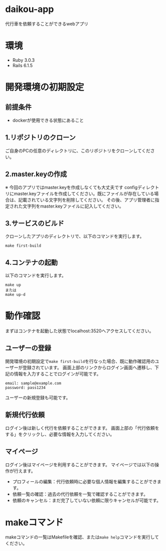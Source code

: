 # daikou-app
代行車を依頼することができるwebアプリ

# 環境
- Ruby 3.0.3
- Rails 6.1.5

# 開発環境の初期設定
## 前提条件
- dockerが使用できる状態にあること

## 1.リポジトリのクローン
ご自身のPCの任意のディレクトリに、このリポジトリをクローンしてください。

## 2.master.keyの作成
※ 今回のアプリではmaster.keyを作成しなくても大丈夫です
configディレクトリにmaster.keyファイルを作成してください。既にファイルが存在している場合は、記載されている文字列を削除してください。
その後、アプリ管理者に指定された文字列をmaster.keyファイルに記入してください。

## 3.サービスのビルド
クローンしたアプリのディレクトリで、以下のコマンドを実行します。
```
make first-build
```

## 4.コンテナの起動
以下のコマンドを実行します。
```
make up
または
make up-d
```

# 動作確認
まずはコンテナを起動した状態でlocalhost:3520へアクセスしてください。
## ユーザーの登録
開発環境の初期設定で`make first-build`を行なった場合、既に動作確認用のユーザーが登録されています。
画面上部のリンクからログイン画面へ遷移し、下記の情報を入力することでログインが可能です。
```
email: sample@example.com
password: pass1234
```
ユーザーの新規登録も可能です。

## 新規代行依頼
ログイン後は新しく代行を依頼することができます。
画面上部の「代行依頼をする」をクリックし、必要な情報を入力してください。

## マイページ
ログイン後はマイページを利用することができます。
マイページでは以下の操作が行えます。
- プロフィールの編集：代行依頼時に必要な個人情報を編集することができます。
- 依頼一覧の確認：過去の代行依頼を一覧で確認することができます。
- 依頼のキャンセル：まだ完了していない依頼に限りキャンセルが可能です。

# makeコマンド
makeコマンドの一覧はMakefileを確認、または`make help`コマンドを実行してください。
